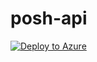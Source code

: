 # posh-api

[![Deploy to Azure](https://aka.ms/deploytoazurebutton)](https://portal.azure.com/#create/Microsoft.Template/uri/https%3A%2F%2Fraw.githubusercontent.com%2Frvdwegen%2Fposh-api%2Fmain%2FAzDeploy-FunctionApp.json)
